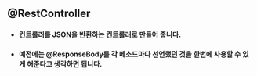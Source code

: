 ## @RestController

* #### 컨트롤러를 JSON을 반환하는 컨트롤러로 만들어 줍니다.
* #### 예전에는 @ResponseBody를 각 메소드마다 선언했던 것을 한번에 사용할 수 있게 해준다고 생각하면 됩니다.